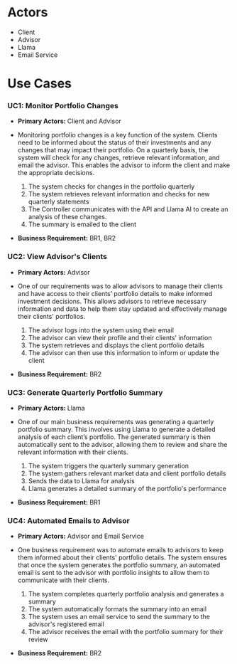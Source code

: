 # Actors
- Client
- Advisor
- Llama
- Email Service

# Use Cases
### UC1: Monitor Portfolio Changes
- **Primary Actors:** Client and Advisor
- Monitoring portfolio changes is a key function of the system. Clients need to be informed about the status of their investments and any changes that may impact their portfolio. On a quarterly basis, the system will check for any changes, retrieve relevant information, and email the advisor. This enables the advisor to inform the client and make the appropriate decisions.
  
  1. The system checks for changes in the portfolio quarterly
  2. The system retrieves relevant information and checks for new quarterly statements
  3. The Controller communicates with the API and Llama AI to create an analysis of these changes.
  4. The summary is emailed to the client
- **Business Requirement:** BR1, BR2

### UC2: View Advisor's Clients
- **Primary Actors:** Advisor
- One of our requirements was to allow advisors to manage their clients and have access to their clients’ portfolio details to make informed investment decisions. This allows advisors to retrieve necessary information and data to help them stay updated and effectively manage their clients' portfolios.

  1. The advisor logs into the system using their email
  2. The advisor can view their profile and their clients' information
  3. The system retrieves and displays the client portfolio details
  4. The advisor can then use this information to inform or update the client
- **Business Requirement:** BR2

### UC3: Generate Quarterly Portfolio Summary
- **Primary Actors:** Llama
- One of our main business requirements was generating a quarterly portfolio summary. This involves using Llama to generate a detailed analysis of each client’s portfolio. The generated summary is then automatically sent to the advisor, allowing them to review and share the relevant information with their clients.

  1. The system triggers the quarterly summary generation
  2. The system gathers relevant market data and client portfolio details
  3. Sends the data to Llama for analysis
  4. Llama generates a detailed summary of the portfolio's performance
- **Business Requirement:** BR1

### UC4: Automated Emails to Advisor
- **Primary Actors:** Advisor and Email Service
- One business requirement was to automate emails to advisors to keep them informed about their clients' portfolio details. The system ensures that once the system generates the portfolio summary, an automated email is sent to the advisor with portfolio insights to allow them to communicate with their clients.

  1. The system completes quarterly portfolio analysis and generates a summary
  2. The system automatically formats the summary into an email
  3. The system uses an email service to send the summary to the advisor's registered email
  4. The advisor receives the email with the portfolio summary for their review
- **Business Requirement:** BR2
